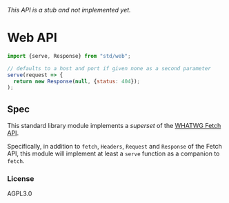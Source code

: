*This API is a stub and not implemented yet.*

# Web API

```js
import {serve, Response} from "std/web";

// defaults to a host and port if given none as a second parameter
serve(request => {
  return new Response(null, {status: 404});
);
```

## Spec

This standard library module implements a *superset* of the
[WHATWG Fetch API][spec].

Specifically, in addition to `fetch`, `Headers`, `Request` and `Response` of
the Fetch API, this module will implement at least a `serve` function as a
companion to `fetch`.

[spec]: https://fetch.spec.whatwg.org

### License

AGPL3.0
